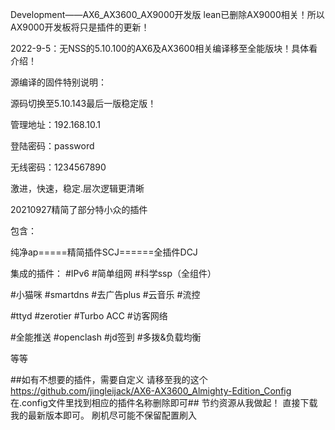 Development——AX6_AX3600_AX9000开发版
lean已删除AX9000相关！所以AX9000开发板将只是插件的更新！

2022-9-5：无NSS的5.10.100的AX6及AX3600相关编译移至全能版块！具体看介绍！

源编译的固件特别说明：

源码切换至5.10.143最后一版稳定版！

管理地址：192.168.10.1

登陆密码：password

无线密码：1234567890

激进，快速，稳定.层次逻辑更清晰

20210927精简了部分特小众的插件

包含：

纯净ap=====精简插件SCJ======全插件DCJ

集成的插件：
#IPv6
#简单组网
#科学ssp（全组件）

#小猫咪
#smartdns
#去广告plus
#云音乐
#流控

#ttyd
#zerotier
#Turbo ACC
#访客网络

#全能推送
#openclash
#jd签到
#多拨&负载均衡

等等

##如有不想要的插件，需要自定义
请移至我的这个 https://github.com/jingleijack/AX6-AX3600_Almighty-Edition_Config
在.config文件里找到相应的插件名称删除即可##
节约资源从我做起！
直接下载我的最新版本即可。
刷机尽可能不保留配置刷入
